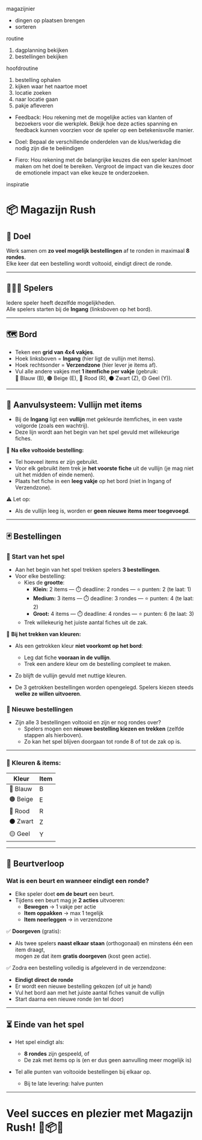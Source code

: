 magazijnier
- dingen op plaatsen brengen
- sorteren

routine
1. dagplanning bekijken
2. bestellingen bekijken

hoofdroutine
1. bestelling ophalen
1. kijken waar het naartoe moet
1. locatie zoeken
1. naar locatie gaan
1. pakje afleveren

- Feedback: Hou rekening met de mogelijke acties van klanten of bezoekers voor die werkplek.
Bekijk hoe deze acties spanning en feedback kunnen voorzien voor de speler op een
betekenisvolle manier.

- Doel: Bepaal de verschillende onderdelen van de klus/werkdag die nodig zijn die te
beëindigen

- Fiero: Hou rekening met de belangrijke keuzes die een speler kan/moet maken om het doel
te bereiken. Vergroot de impact van die keuzes door de emotionele impact van elke keuze te
onderzoeken.

inspiratie


# 📦 Magazijn Rush

## 🎯 Doel
Werk samen om **zo veel mogelijk bestellingen** af te ronden in maximaal **8 rondes**.  
Elke keer dat een bestelling wordt voltooid, eindigt direct de ronde.

---

## 🧑‍🤝‍🧑 Spelers
Iedere speler heeft dezelfde mogelijkheden.  
Alle spelers starten bij de **Ingang** (linksboven op het bord).

---

## 🗺️ Bord
- Teken een **grid van 4x4 vakjes**.  
- Hoek linksboven = **Ingang** (hier ligt de vullijn met items).  
- Hoek rechtsonder = **Verzendzone** (hier lever je items af).  
- Vul alle andere vakjes met **1 itemfiche per vakje** (gebruik:  
  🔵 Blauw (B), 🟤 Beige (E), 🔴 Rood (R), ⚫ Zwart (Z), 🟡 Geel (Y)).

---

## 🔁 Aanvulsysteem: Vullijn met items
- Bij de **Ingang** ligt een **vullijn** met gekleurde itemfiches, in een vaste volgorde (zoals een wachtrij).
- Deze lijn wordt aan het begin van het spel gevuld met willekeurige fiches.

🔄 **Na elke voltooide bestelling:**
- Tel hoeveel items er zijn gebruikt.
- Voor elk gebruikt item trek je **het voorste fiche** uit de vullijn (je mag niet uit het midden of einde nemen).
- Plaats het fiche in een **leeg vakje** op het bord (niet in Ingang of Verzendzone).

⚠️ Let op:
- Als de vullijn leeg is, worden er **geen nieuwe items meer toegevoegd**.

---

## 🃏 Bestellingen

### 🔸 Start van het spel
- Aan het begin van het spel trekken spelers **3 bestellingen**.
- Voor elke bestelling:
  - Kies de **grootte**:  
    - **Klein:** 2 items — ⏱️ deadline: 2 rondes — ⭐ punten: 2 (te laat: 1)  
    - **Medium:** 3 items — ⏱️ deadline: 3 rondes — ⭐ punten: 4 (te laat: 2)  
    - **Groot:** 4 items — ⏱️ deadline: 4 rondes — ⭐ punten: 6 (te laat: 3)
  - Trek willekeurig het juiste aantal fiches uit de zak.

🔁 **Bij het trekken van kleuren:**
- Als een getrokken kleur **niet voorkomt op het bord**:
  - Leg dat fiche **vooraan in de vullijn**.
  - Trek een andere kleur om de bestelling compleet te maken.
- Zo blijft de vullijn gevuld met nuttige kleuren.

- De 3 getrokken bestellingen worden opengelegd. Spelers kiezen steeds **welke ze willen uitvoeren**.

### 🔸 Nieuwe bestellingen
- Zijn alle 3 bestellingen voltooid en zijn er nog rondes over?
  - Spelers mogen een **nieuwe bestelling kiezen en trekken** (zelfde stappen als hierboven).
  - Zo kan het spel blijven doorgaan tot ronde 8 of tot de zak op is.

---

### 🎨 Kleuren & items:
| Kleur  | Item |
|--------|------|
| 🔵 Blauw | B |
| 🟤 Beige | E |
| 🔴 Rood | R |
| ⚫ Zwart | Z |
| 🟡 Geel | Y |

---

## 🔄 Beurtverloop

### Wat is een beurt en wanneer eindigt een ronde?

- Elke speler doet **om de beurt** een beurt.
- Tijdens een beurt mag je **2 acties** uitvoeren:
  - **Bewegen** → 1 vakje per actie
  - **Item oppakken** → max 1 tegelijk
  - **Item neerleggen** → in verzendzone

✅ **Doorgeven** (gratis):  
- Als twee spelers **naast elkaar staan** (orthogonaal) en minstens één een item draagt,  
  mogen ze dat item **gratis doorgeven** (kost geen actie).  

✅ Zodra een bestelling volledig is afgeleverd in de verzendzone:
- **Eindigt direct de ronde**
- Er wordt een nieuwe bestelling gekozen (of uit je hand)
- Vul het bord aan met het juiste aantal fiches vanuit de vullijn
- Start daarna een nieuwe ronde (en tel door)

---

## ⏳ Einde van het spel
- Het spel eindigt als:
  - **8 rondes** zijn gespeeld, of  
  - De zak met items op is (en er dus geen aanvulling meer mogelijk is)

- Tel alle punten van voltooide bestellingen bij elkaar op.  
  - Bij te late levering: halve punten

---

# Veel succes en plezier met Magazijn Rush! 🚚📦🎉
